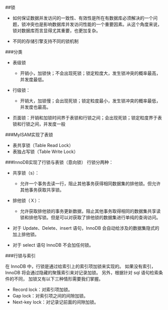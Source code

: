 ##锁
- 如何保证数据并发访问的一致性、有效性是所在有数据库必须解决的一个问题，锁冲突也是影响数据库并发访问性能的一个重要因素。从这个角度来说，锁对数据库而言显得尤其重要，也更加复杂。

- 不同的存储引擎支持不同的锁机制

###分类
- 表级锁
    - 开销小，加锁快；不会出现死锁；锁定粒度大，发生锁冲突的概率最高，并发度最低。
    
- 行级锁：
    - 开销大，加锁慢；会出现死锁；锁定粒度最小，发生锁冲突的概率最低，并发度也最高。
    
- 页面锁：开销和加锁时间界于表锁和行锁之间；会出现死锁；锁定粒度界于表锁和行锁之间，并发度一般

###MyISAM实现了表锁

- 表共享锁（Table Read Lock）
- 表独占写锁（Table Write Lock）
  
    
###InnoDB实现了行锁与表锁（意向锁）
行锁分两种：

- 共享锁（s）：
    - 允许一个事务去读一行，阻止其他事务获得相同数据集的排他锁。但允许其他事务获取共享锁。
- 排他锁（Ｘ）：
    - 允许获取排他锁的事务更新数据，阻止其他事务取得相同的数据集共享读锁和排他写锁。但是可以对获取了排他锁的数据集进行单纯的查询访问。

- 对于 Update、Delete、insert 语句，InnoDB 会自动给涉及的数据集隐式的加上排他锁。

- 对于 select 语句 InnoDB 不会加任何锁。

###行锁与索引

在 InnoDB 中，行锁是通过给索引上的索引项加锁来实现的。
如果没有索引，InnoDB 将会通过隐藏的聚簇索引来对记录加锁。
另外，根据针对 sql 语句检索条件的不同，
加锁又有以下三种情形需要我们掌握。

- Record lock：对索引项加锁。
- Gap lock：对索引项之间的间隙加锁。
- Next-key lock：对记录记前面的间隙加锁。
